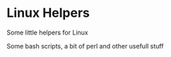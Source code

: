 # Linux Helpers
Some little helpers for Linux

Some bash scripts, a bit of perl and other usefull stuff
